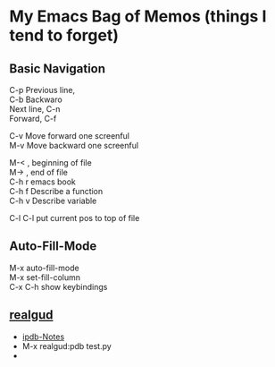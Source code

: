 # My Emacs Bag of Memos (things I tend to forget)

## Basic Navigation 

C-p Previous line,   
C-b Backwaro  
Next line, C-n  
Forward, C-f  

C-v	Move forward one screenful  
M-v	Move backward one screenful  

M-< , beginning of file  
M-> , end of file  
C-h r emacs book  
C-h f	Describe a function  
C-h v	Describe variable  

C-l C-l put current pos to top of file

##  Auto-Fill-Mode
M-x auto-fill-mode  
M-x set-fill-column  
C-x C-h show keybindings  

## [realgud]("https://github.com/realgud/realgud")

* [ipdb-Notes](https://github.com/realgud/realgud/wiki/ipdb-notes)
* M-x realgud:pdb test.py
* 


